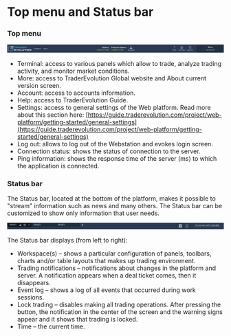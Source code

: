# Top menu and Status bar

### **Top menu**

![](../../.gitbook/assets/4%20%2830%29.png)

* Terminal: access to various panels which allow to trade, analyze trading activity, and monitor market conditions.
* More: access to TraderEvolution Global website and About current version screen.
* Account: access to accounts information.
* Help: access to TraderEvolution Guide.
* Settings: access to general settings of the Web platform. Read more about this section here: [https://guide.traderevolution.com/project/web-platform/getting-started/general-settings](https://guide.traderevolution.com/project/web-platform/getting-started/general-settings)
* Log out: allows to log out of the Webstation and evokes login screen.
* Connection status: shows the status of connection to the server.
* Ping information: shows the response time of the server \(ms\) to which the application is connected.

### **Status bar** 

The Status bar, located at the bottom of the platform, makes it possible to "stream" information such as news and many others. The Status bar can be customized to show only information that user needs.

![](../../.gitbook/assets/3%20%2831%29.png)


The Status bar displays \(from left to right\):

* Workspace\(s\) – shows a particular configuration of panels, toolbars, charts and/or table layouts that makes up trading environment.
* Trading notifications – notifications about changes in the platform and server. A notification appears when a deal ticket comes, then it disappears.
* Event log – shows a log of all events that occurred during work sessions.
* Lock trading – disables making all trading operations. After pressing the button, the notification in the center of the screen and the warning signs appear and it shows that trading is locked.
* Time – the current time.


